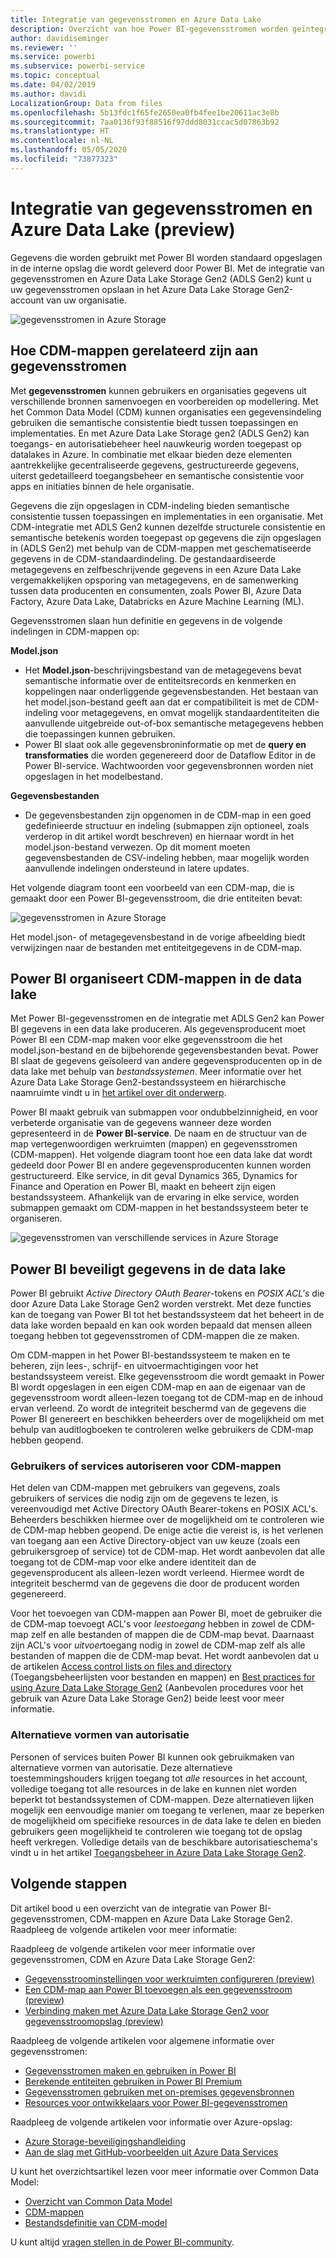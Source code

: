 ```yaml
---
title: Integratie van gegevensstromen en Azure Data Lake
description: Overzicht van hoe Power BI-gegevensstromen worden geïntegreerd met Azure Data Lake Storage Gen2
author: davidiseminger
ms.reviewer: ''
ms.service: powerbi
ms.subservice: powerbi-service
ms.topic: conceptual
ms.date: 04/02/2019
ms.author: davidi
LocalizationGroup: Data from files
ms.openlocfilehash: 5b13fdc1f65fe2650ea0fb4fee1be20611ac3e8b
ms.sourcegitcommit: 7aa0136f93f88516f97ddd8031ccac5d07863b92
ms.translationtype: HT
ms.contentlocale: nl-NL
ms.lasthandoff: 05/05/2020
ms.locfileid: "73877323"
---
```

# <a name="dataflows-and-azure-data-lake-integration-preview"></a>Integratie van gegevensstromen en Azure Data Lake (preview)

Gegevens die worden gebruikt met Power BI worden standaard opgeslagen in de interne opslag die wordt geleverd door Power BI. Met de integratie van gegevensstromen en Azure Data Lake Storage Gen2 (ADLS Gen2) kunt u uw gegevensstromen opslaan in het Azure Data Lake Storage Gen2-account van uw organisatie. 

![gegevensstromen in Azure Storage](media/service-dataflows-azure-data-lake-integration/dataflows-azure-integration_01.jpg)

## <a name="how-cdm-folders-relate-to-dataflows"></a>Hoe CDM-mappen gerelateerd zijn aan gegevensstromen

Met **gegevensstromen** kunnen gebruikers en organisaties gegevens uit verschillende bronnen samenvoegen en voorbereiden op modellering. Met het Common Data Model (CDM) kunnen organisaties een gegevensindeling gebruiken die semantische consistentie biedt tussen toepassingen en implementaties. En met Azure Data Lake Storage gen2 (ADLS Gen2) kan toegangs- en autorisatiebeheer heel nauwkeurig worden toegepast op datalakes in Azure. In combinatie met elkaar bieden deze elementen aantrekkelijke gecentraliseerde gegevens, gestructureerde gegevens, uiterst gedetailleerd toegangsbeheer en semantische consistentie voor apps en initiaties binnen de hele organisatie.

Gegevens die zijn opgeslagen in CDM-indeling bieden semantische consistentie tussen toepassingen en implementaties in een organisatie. Met CDM-integratie met ADLS Gen2 kunnen dezelfde structurele consistentie en semantische betekenis worden toegepast op gegevens die zijn opgeslagen in (ADLS Gen2) met behulp van de CDM-mappen met geschematiseerde gegevens in de CDM-standaardindeling. De gestandaardiseerde metagegevens en zelfbeschrijvende gegevens in een Azure Data Lake vergemakkelijken opsporing van metagegevens, en de samenwerking tussen data producenten en consumenten, zoals Power BI, Azure Data Factory, Azure Data Lake, Databricks en Azure Machine Learning (ML). 

Gegevensstromen slaan hun definitie en gegevens in de volgende indelingen in CDM-mappen op:

**Model.json**
* Het **Model.json**-beschrijvingsbestand van de metagegevens bevat semantische informatie over de entiteitsrecords en kenmerken en koppelingen naar onderliggende gegevensbestanden. Het bestaan van het model.json-bestand geeft aan dat er compatibiliteit is met de CDM-indeling voor metagegevens, en omvat mogelijk standaardentiteiten die aanvullende uitgebreide out-of-box semantische metagegevens hebben die toepassingen kunnen gebruiken.
* Power BI slaat ook alle gegevensbroninformatie op met de **query en transformaties** die worden gegenereerd door de Dataflow Editor in de Power BI-service. Wachtwoorden voor gegevensbronnen worden niet opgeslagen in het modelbestand.

**Gegevensbestanden**
* De gegevensbestanden zijn opgenomen in de CDM-map in een goed gedefinieerde structuur en indeling (submappen zijn optioneel, zoals verderop in dit artikel wordt beschreven) en hiernaar wordt in het model.json-bestand verwezen. Op dit moment moeten gegevensbestanden de CSV-indeling hebben, maar mogelijk worden aanvullende indelingen ondersteund in latere updates. 

Het volgende diagram toont een voorbeeld van een CDM-map, die is gemaakt door een Power BI-gegevensstroom, die drie entiteiten bevat:

![gegevensstromen in Azure Storage](media/service-dataflows-azure-data-lake-integration/dataflows-azure-integration_01.jpg)

Het model.json- of metagegevensbestand in de vorige afbeelding biedt verwijzingen naar de bestanden met entiteitgegevens in de CDM-map.

## <a name="power-bi-organizes-cdm-folders-in-the-data-lake"></a>Power BI organiseert CDM-mappen in de data lake

Met Power BI-gegevensstromen en de integratie met ADLS Gen2 kan Power BI gegevens in een data lake produceren. Als gegevensproducent moet Power BI een CDM-map maken voor elke gegevensstroom die het model.json-bestand en de bijbehorende gegevensbestanden bevat. Power BI slaat de gegevens geïsoleerd van andere gegevensproducenten op in de data lake met behulp van *bestandssystemen*. Meer informatie over het Azure Data Lake Storage Gen2-bestandssysteem en hiërarchische naamruimte vindt u in [het artikel over dit onderwerp](https://docs.microsoft.com/azure/storage/data-lake-storage/namespace).

Power BI maakt gebruik van submappen voor ondubbelzinnigheid, en voor verbeterde organisatie van de gegevens wanneer deze worden gepresenteerd in de **Power BI-service**. De naam en de structuur van de map vertegenwoordigen werkruimten (mappen) en gegevensstromen (CDM-mappen). Het volgende diagram toont hoe een data lake dat wordt gedeeld door Power BI en andere gegevensproducenten kunnen worden gestructureerd. Elke service, in dit geval Dynamics 365, Dynamics for Finance and Operation en Power BI, maakt en beheert zijn eigen bestandssysteem. Afhankelijk van de ervaring in elke service, worden submappen gemaakt om CDM-mappen in het bestandssysteem beter te organiseren. 

![gegevensstromen van verschillende services in Azure Storage](media/service-dataflows-azure-data-lake-integration/dataflows-azure-integration_02.jpg)

## <a name="power-bi-protects-data-in-the-data-lake"></a>Power BI beveiligt gegevens in de data lake

Power BI gebruikt *Active Directory OAuth Bearer*-tokens en *POSIX ACL's* die door Azure Data Lake Storage Gen2 worden verstrekt. Met deze functies kan de toegang van Power BI tot het bestandssysteem dat het beheert in de data lake worden bepaald en kan ook worden bepaald dat mensen alleen toegang hebben tot gegevensstromen of CDM-mappen die ze maken. 

Om CDM-mappen in het Power BI-bestandssysteem te maken en te beheren, zijn lees-, schrijf- en uitvoermachtigingen voor het bestandssysteem vereist. Elke gegevensstroom die wordt gemaakt in Power BI wordt opgeslagen in een eigen CDM-map en aan de eigenaar van de gegevensstroom wordt alleen-lezen toegang tot de CDM-map en de inhoud ervan verleend. Zo wordt de integriteit beschermd van de gegevens die Power BI genereert en beschikken beheerders over de mogelijkheid om met behulp van auditlogboeken te controleren welke gebruikers de CDM-map hebben geopend. 

### <a name="authorizing-users-or-services-for-cdm-folders"></a>Gebruikers of services autoriseren voor CDM-mappen

Het delen van CDM-mappen met gebruikers van gegevens, zoals gebruikers of services die nodig zijn om de gegevens te lezen, is vereenvoudigd met Active Directory OAuth Bearer-tokens en POSIX ACL's. Beheerders beschikken hiermee over de mogelijkheid om te controleren wie de CDM-map hebben geopend. De enige actie die vereist is, is het verlenen van toegang aan een Active Directory-object van uw keuze (zoals een gebruikersgroep of service) tot de CDM-map. Het wordt aanbevolen dat alle toegang tot de CDM-map voor elke andere identiteit dan de gegevensproducent als alleen-lezen wordt verleend. Hiermee wordt de integriteit beschermd van de gegevens die door de producent worden gegenereerd.

Voor het toevoegen van CDM-mappen aan Power BI, moet de gebruiker die de CDM-map toevoegt ACL's voor *leestoegang* hebben in zowel de CDM-map zelf en alle bestanden of mappen die de CDM-map bevat. Daarnaast zijn ACL's voor *uitvoer*toegang nodig in zowel de CDM-map zelf als alle bestanden of mappen die de CDM-map bevat. Het wordt aanbevolen dat u de artikelen [Access control lists on files and directory](https://docs.microsoft.com/azure/storage/blobs/data-lake-storage-access-control#access-control-lists-on-files-and-directories) (Toegangsbeheerlijsten voor bestanden en mappen) en [Best practices for using Azure Data Lake Storage Gen2](https://docs.microsoft.com/azure/storage/blobs/data-lake-storage-best-practices) (Aanbevolen procedures voor het gebruik van Azure Data Lake Storage Gen2) beide leest voor meer informatie.


### <a name="alternative-forms-of-authorization"></a>Alternatieve vormen van autorisatie

Personen of services buiten Power BI kunnen ook gebruikmaken van alternatieve vormen van autorisatie. Deze alternatieve toestemmingshouders krijgen toegang tot *alle* resources in het account, volledige toegang tot alle resources in de lake en kunnen niet worden beperkt tot bestandssystemen of CDM-mappen. Deze alternatieven lijken mogelijk een eenvoudige manier om toegang te verlenen, maar ze beperken de mogelijkheid om specifieke resources in de data lake te delen en bieden gebruikers geen mogelijkheid te controleren wie toegang tot de opslag heeft verkregen. Volledige details van de beschikbare autorisatieschema's vindt u in het artikel [Toegangsbeheer in Azure Data Lake Storage Gen2](https://docs.microsoft.com/azure/storage/blobs/data-lake-storage-access-control
).


## <a name="next-steps"></a>Volgende stappen

Dit artikel bood u een overzicht van de integratie van Power BI-gegevensstromen, CDM-mappen en Azure Data Lake Storage Gen2. Raadpleeg de volgende artikelen voor meer informatie:

Raadpleeg de volgende artikelen voor meer informatie over gegevensstromen, CDM en Azure Data Lake Storage Gen2:

* [Gegevensstroominstellingen voor werkruimten configureren (preview)](service-dataflows-configure-workspace-storage-settings.md)
* [Een CDM-map aan Power BI toevoegen als een gegevensstroom (preview)](service-dataflows-add-cdm-folder.md)
* [Verbinding maken met Azure Data Lake Storage Gen2 voor gegevensstroomopslag (preview)](service-dataflows-connect-azure-data-lake-storage-gen2.md)

Raadpleeg de volgende artikelen voor algemene informatie over gegevensstromen:

* [Gegevensstromen maken en gebruiken in Power BI](service-dataflows-create-use.md)
* [Berekende entiteiten gebruiken in Power BI Premium](service-dataflows-computed-entities-premium.md)
* [Gegevensstromen gebruiken met on-premises gegevensbronnen](service-dataflows-on-premises-gateways.md)
* [Resources voor ontwikkelaars voor Power BI-gegevensstromen](service-dataflows-developer-resources.md)

Raadpleeg de volgende artikelen voor informatie over Azure-opslag:
* [Azure Storage-beveiligingshandleiding](https://docs.microsoft.com/azure/storage/common/storage-security-guide)
* [Aan de slag met GitHub-voorbeelden uit Azure Data Services](https://aka.ms/cdmadstutorial)

U kunt het overzichtsartikel lezen voor meer informatie over Common Data Model:
* [Overzicht van Common Data Model](https://docs.microsoft.com/powerapps/common-data-model/overview)
* [CDM-mappen](https://go.microsoft.com/fwlink/?linkid=2045304)
* [Bestandsdefinitie van CDM-model](https://go.microsoft.com/fwlink/?linkid=2045521)

U kunt altijd [vragen stellen in de Power BI-community](https://community.powerbi.com/).
